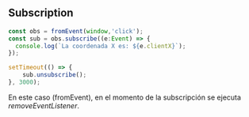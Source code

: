 ## Subscription

```typescript
const obs = fromEvent(window,'click');
const sub = obs.subscribe((e:Event) => {
  console.log(`La coordenada X es: ${e.clientX}`);
});

setTimeout(() => {
    sub.unsubscribe();
}, 3000);
```

En este caso (fromEvent), en el momento de la subscripción se ejecuta _removeEventListener_.